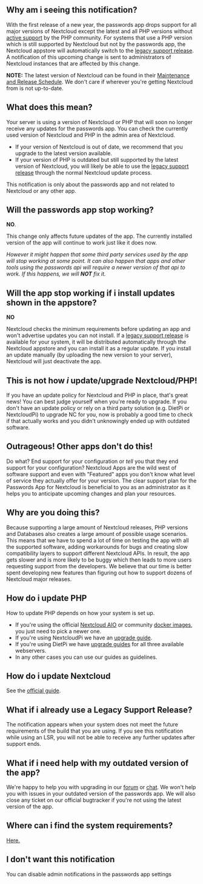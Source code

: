 ## Why am i seeing this notification?
With the first release of a new year, the passwords app drops support for all major versions of Nextcloud except the latest and all PHP versions without [active support](https://php.net/supported-versions.php) by the PHP community.
For systems that use a PHP version which is still supported by Nextcloud but not by the passwords app, the Nextcloud appstore will automatically switch to the [legacy support release](../System-Requirements#lsrlegacy-support-releases).
A notification of this upcoming change is sent to administrators of Nextcloud instances that are affected by this change.

**NOTE:** The latest version of Nextcloud can be found in their [Maintenance and Release Schedule](https://github.com/nextcloud/server/wiki/Maintenance-and-Release-Schedule).
We don't care if wherever you're getting Nextcloud from is not up-to-date.


## What does this mean?
Your server is using a version of Nextcloud or PHP that will soon no longer receive any updates for the passwords app.
You can check the currently used version of Nextcloud and PHP in the admin area of Nextcloud.
 - If your version of Nextcloud is out of date, we recommend that you upgrade to the latest version available.
 - If your version of PHP is outdated but still supported by the latest version of Nextcloud, you will likely be able to use the [legacy support release](../System-Requirements#lsrlegacy-support-releases) through the normal Nextcloud update process.

This notification is only about the passwords app and not related to Nextcloud or any other app.


## Will the passwords app stop working?
**NO**.

This change only affects future updates of the app.
The currently installed version of the app will continue to work just like it does now.

_However it might happen that some third party services used by the app will stop working at some point._
_It can also happen that apps and other tools using the passwords api will require a newer version of that api to work._
_If this happens, we will **NOT** fix it._


## Will the app stop working if i install updates shown in the appstore?
**NO**

Nextcloud checks the minimum requirements before updating an app and won't advertise updates you can not install.
If a [legacy support release](../System-Requirements#lsrlegacy-support-releases) is available for your system, it will be distributed automatically through the Nextcloud appstore and you can install it as a regular update.
If you install an update manually (by uploading the new version to your server), Nextcloud will just deactivate the app.


## This is not how _i_ update/upgrade Nextcloud/PHP!
If you have an update policy for Nextcloud and PHP in place, that's great news!
You can best judge yourself when you're ready to upgrade.
If you don't have an update policy or rely on a third party solution (e.g. DietPi or NextcloudPi) to upgrade NC for you, now is probably a good time to check if that actually works and you didn't unknowingly ended up with outdated software.


## Outrageous! Other apps don't do this!
Do what? End support for your configuration or _tell_ you that they end support for your configuration?
Nextcloud Apps are the wild west of software support and even with "Featured" apps you don't know what level of service they actually offer for your version.
The clear support plan for the Passwords App for Nextcloud is beneficial to you as an administrator as it helps you to anticipate upcoming changes and plan your resources.


## Why are you doing this?
Because supporting a large amount of Nextcloud releases, PHP versions and Databases also creates a large amount of possible usage scenarios.
This means that we have to spend a lot of time on testing the app with all the supported software, adding workarounds for bugs and creating slow compatibility layers to support different Nextcloud APIs.
In result, the app gets slower and is more likely to be buggy which then leads to more users requesting support from the developers.
We believe that our time is better spent developing new features than figuring out how to support dozens of Nextcloud major releases.


## How do i update PHP
How to update PHP depends on how your system is set up.

- If you're using the official [Nextcloud AIO](https://github.com/nextcloud/all-in-one#nextcloud-all-in-one) or community [docker images](https://hub.docker.com/_/nextcloud), you just need to pick a newer one.
- If you're using NextcloudPi we have an [upgrade guide](../Index#nextcloudpi).
- If you're using DietPi we have [upgrade guides](../Index#dietpi) for all three available webservers.
- In any other cases you can use our guides as guidelines.


## How do i update Nextcloud
See the [official guide](https://docs.nextcloud.com/server/latest/admin_manual/maintenance/upgrade.html).


## What if i already use a Legacy Support Release?
The notification appears when your system does not meet the future requirements of the build that you are using.
If you see this notification while using an LSR, you will not be able to receive any further updates after support ends.


## What if i need help with my outdated version of the app?
We're happy to help you with upgrading in our [forum](https://help.nextcloud.com/tag/passwords-app) or [chat](https://t.me/nc_passwords/1).
We won't help you with issues in your outdated version of the passwords app.
We will also close any ticket on our official bugtracker if you're not using the latest version of the app.


## Where can i find the system requirements?
[Here.](../System-Requirements)

## I don't want this notification
You can disable admin notifications in the passwords app settings
